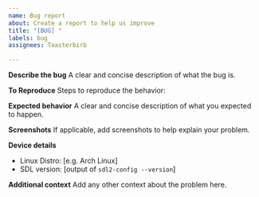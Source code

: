 ```yaml
---
name: Bug report
about: Create a report to help us improve
title: "[BUG] "
labels: bug
assignees: Toasterbirb

---
```


**Describe the bug**
A clear and concise description of what the bug is.

**To Reproduce**
Steps to reproduce the behavior:

**Expected behavior**
A clear and concise description of what you expected to happen.

**Screenshots**
If applicable, add screenshots to help explain your problem.

**Device details**
 - Linux Distro: [e.g. Arch Linux]
 - SDL version: [output of `sdl2-config --version`]

**Additional context**
Add any other context about the problem here.
